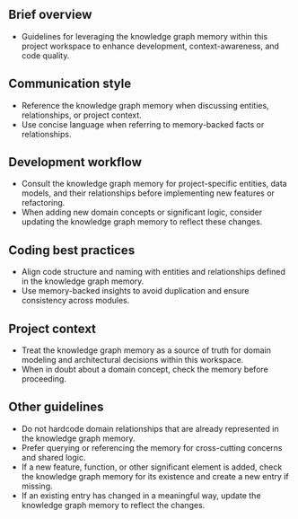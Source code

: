 ## Brief overview

- Guidelines for leveraging the knowledge graph memory within this project workspace to enhance development, context-awareness, and code quality.

## Communication style

- Reference the knowledge graph memory when discussing entities, relationships, or project context.
- Use concise language when referring to memory-backed facts or relationships.

## Development workflow

- Consult the knowledge graph memory for project-specific entities, data models, and their relationships before implementing new features or refactoring.
- When adding new domain concepts or significant logic, consider updating the knowledge graph memory to reflect these changes.

## Coding best practices

- Align code structure and naming with entities and relationships defined in the knowledge graph memory.
- Use memory-backed insights to avoid duplication and ensure consistency across modules.

## Project context

- Treat the knowledge graph memory as a source of truth for domain modeling and architectural decisions within this workspace.
- When in doubt about a domain concept, check the memory before proceeding.

## Other guidelines

- Do not hardcode domain relationships that are already represented in the knowledge graph memory.
- Prefer querying or referencing the memory for cross-cutting concerns and shared logic.
- If a new feature, function, or other significant element is added, check the knowledge graph memory for its existence and create a new entry if missing.
- If an existing entry has changed in a meaningful way, update the knowledge graph memory to reflect the changes.
